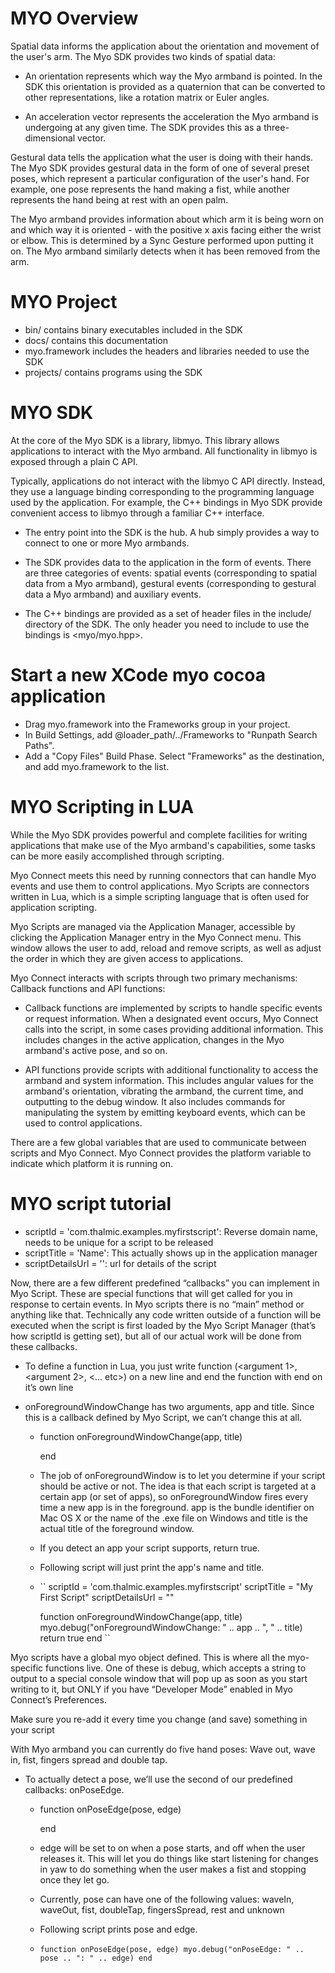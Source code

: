 # MYO Overview

Spatial data informs the application about the orientation and movement of the user's arm. The Myo SDK provides two kinds of spatial data:

- An orientation represents which way the Myo armband is pointed. In the SDK this orientation is provided as a quaternion that can be converted to other representations, like a rotation matrix or Euler angles.

- An acceleration vector represents the acceleration the Myo armband is undergoing at any given time. The SDK provides this as a three-dimensional vector.

Gestural data tells the application what the user is doing with their hands. The Myo SDK provides gestural data in the form of one of several preset poses, which represent a particular configuration of the user's hand. For example, one pose represents the hand making a fist, while another represents the hand being at rest with an open palm.

The Myo armband provides information about which arm it is being worn on and which way it is oriented - with the positive x axis facing either the wrist or elbow. This is determined by a Sync Gesture performed upon putting it on. The Myo armband similarly detects when it has been removed from the arm.

# MYO Project

- bin/ contains binary executables included in the SDK
- docs/ contains this documentation
- myo.framework includes the headers and libraries needed to use the SDK
- projects/ contains programs using the SDK


# MYO SDK

At the core of the Myo SDK is a library, libmyo. This library allows applications to interact with the Myo armband. All functionality in libmyo is exposed through a plain C API.

Typically, applications do not interact with the libmyo C API directly. Instead, they use a language binding corresponding to the programming language used by the application. For example, the C++ bindings in Myo SDK provide convenient access to libmyo through a familiar C++ interface.

- The entry point into the SDK is the hub. A hub simply provides a way to connect to one or more Myo armbands.

- The SDK provides data to the application in the form of events. There are three categories of events: spatial events (corresponding to spatial data from a Myo armband), gestural events (corresponding to gestural data a Myo armband) and auxiliary events.

- The C++ bindings are provided as a set of header files in the include/ directory of the SDK. The only header you need to include to use the bindings is <myo/myo.hpp>.

# Start a new XCode myo cocoa application

- Drag myo.framework into the Frameworks group in your project.
- In Build Settings, add @loader_path/../Frameworks to "Runpath Search Paths".
- Add a "Copy Files" Build Phase. Select "Frameworks" as the destination, and add myo.framework to the list.

# MYO Scripting in LUA

While the Myo SDK provides powerful and complete facilities for writing applications that make use of the Myo armband's capabilities, some tasks can be more easily accomplished through scripting.

Myo Connect meets this need by running connectors that can handle Myo events and use them to control applications. Myo Scripts are connectors written in Lua, which is a simple scripting language that is often used for application scripting.

Myo Scripts are managed via the Application Manager, accessible by clicking the Application Manager entry in the Myo Connect menu. This window allows the user to add, reload and remove scripts, as well as adjust the order in which they are given access to applications.

Myo Connect interacts with scripts through two primary mechanisms: Callback functions and API functions:

- Callback functions are implemented by scripts to handle specific events or request information. When a designated event occurs, Myo Connect calls into the script, in some cases providing additional information. This includes changes in the active application, changes in the Myo armband's active pose, and so on.

- API functions provide scripts with additional functionality to access the armband and system information. This includes angular values for the armband's orientation, vibrating the armband, the current time, and outputting to the debug window. It also includes commands for manipulating the system by emitting keyboard events, which can be used to control applications.

There are a few global variables that are used to communicate between scripts and Myo Connect. Myo Connect provides the platform variable to indicate which platform it is running on.

# MYO script tutorial

- scriptId = 'com.thalmic.examples.myfirstscript': Reverse domain name, needs to be unique for a script to be released
- scriptTitle = 'Name': This actually shows up in the application manager
- scriptDetailsUrl = '': url for details of the script

Now, there are a few different predefined “callbacks” you can implement in Myo Script. These are special functions that will get called for you in response to certain events. In Myo scripts there is no “main” method or anything like that. Technically any code written outside of a function will be executed when the script is first loaded by the Myo Script Manager (that’s how scriptId is getting set), but all of our actual work will be done from these callbacks.

- To define a function in Lua, you just write function <function name>(<argument 1>, <argument 2>, <… etc>) on a new line and end the function with end on it’s own line

- onForegroundWindowChange has two arguments, app and title. Since this is a callback defined by Myo Script, we can’t change this at all.
    - function onForegroundWindowChange(app, title)

      end
    - The job of onForegroundWindow is to let you determine if your script should be active or not. The idea is that each script is targeted at a certain app (or set of apps), so onForegroundWindow fires every time a new app is in the foreground. app is the bundle identifier on Mac OS X or the name of the .exe file on Windows and title is the actual title of the foreground window.
    - If you detect an app your script supports, return true.
    - Following script will just print the app's name and title.
    - ``
      scriptId = 'com.thalmic.examples.myfirstscript'
      scriptTitle = "My First Script"
      scriptDetailsUrl = ""

      function onForegroundWindowChange(app, title)
          myo.debug("onForegroundWindowChange: " .. app .. ", " .. title)
          return true
      end
      ``


Myo scripts have a global myo object defined. This is where all the myo-specific functions live. One of these is debug, which accepts a string to output to a special console window that will pop up as soon as you start writing to it, but ONLY if you have “Developer Mode” enabled in Myo Connect’s Preferences.

Make sure you re-add it every time you change (and save) something in your script

With Myo armband you can currently do five hand poses: Wave out, wave in, fist, fingers spread and double tap.

- To actually detect a pose, we’ll use the second of our predefined callbacks: onPoseEdge.
  - function onPoseEdge(pose, edge)

    end
  - edge will be set to on when a pose starts, and off when the user releases it. This will let you do things like start listening for changes in yaw to do something when the user makes a fist and stopping once they let go.
  - Currently, pose can have one of the following values:
    waveIn, waveOut, fist, doubleTap, fingersSpread, rest and unknown
  - Following script prints pose and edge.
  - ``
    function onPoseEdge(pose, edge)
      myo.debug("onPoseEdge: " .. pose .. ": " .. edge)
    end
    ``



